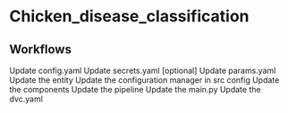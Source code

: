 
# Chicken_disease_classification
## Workflows

Update config.yaml
Update secrets.yaml [optional]
Update params.yaml
Update the entity
Update the configuration manager in src config
Update the components
Update the pipeline
Update the main.py
Update the dvc.yaml
